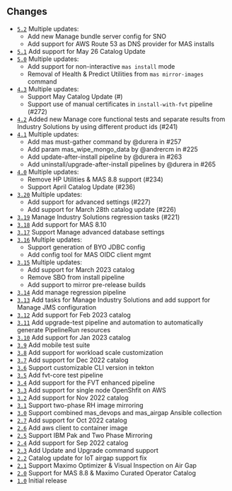 ## Changes

- [`5.2`](https://github.com/ibm-mas/cli/releases/tag/5.2.0) Multiple updates:
    - Add new Manage bundle server config for SNO
    - Add support for AWS Route 53 as DNS provider for MAS installs
- [`5.1`](https://github.com/ibm-mas/cli/releases/tag/5.1.0) Add support for May 26 Catalog Update
- [`5.0`](https://github.com/ibm-mas/cli/releases/tag/5.0.0) Multiple updates:
    - Add support for non-interactive `mas install` mode
    - Removal of Health & Predict Utilities from `mas mirror-images` command
- [`4.3`](https://github.com/ibm-mas/cli/releases/tag/4.3.0) Multiple updates:
    - Support May Catalog Update (#)
    - Support use of manual certificates in `install-with-fvt` pipeline (#272)
- [`4.2`](https://github.com/ibm-mas/cli/releases/tag/4.2.0) Added new Manage core functional tests and separate results from Industry Solutions by using different product ids (#241)
- [`4.1`](https://github.com/ibm-mas/cli/releases/tag/4.1.0) Multiple updates:
    - Add mas must-gather command by @durera in #257
    - Add param mas_wipe_mongo_data by @andrercm in #225
    - Add update-after-install pipeline by @durera in #263
    - Add uninstall/upgrade-after-install pipelines by @durera in #265
- [`4.0`](https://github.com/ibm-mas/cli/releases/tag/4.0.0) Multiple updates:
    - Remove HP Utilities & MAS 8.8 support (#234)
    - Support April Catalog Update (#236)
- [`3.20`](https://github.com/ibm-mas/cli/releases/tag/3.20.0) Multiple updates:
     - Add support for advanced settings (#227)
     - Add support for March 28th catalog update (#226)
- [`3.19`](https://github.com/ibm-mas/cli/releases/tag/3.19.0) Manage Industry Solutions regression tasks (#221)
- [`3.18`](https://github.com/ibm-mas/cli/releases/tag/3.18.0) Add support for MAS 8.10
- [`3.17`](https://github.com/ibm-mas/cli/releases/tag/3.17.0) Support Manage advanced database settings
- [`3.16`](https://github.com/ibm-mas/cli/releases/tag/3.16.0) Multiple updates:
    - Support generation of BYO JDBC config
    - Add config tool for MAS OIDC client mgmt
- [`3.15`](https://github.com/ibm-mas/cli/releases/tag/3.15.0) Multiple updates:
    - Add support for March 2023 catalog
    - Remove SBO from install pipeline
    - Add support to mirror pre-release builds
- [`3.14`](https://github.com/ibm-mas/cli/releases/tag/3.14.0) Add manage regression pipeline
- [`3.13`](https://github.com/ibm-mas/cli/releases/tag/3.13.0) Add tasks for Manage Industry Solutions and add support for Manage JMS configuration
- [`3.12`](https://github.com/ibm-mas/cli/releases/tag/3.12.0) Add support for Feb 2023 catalog
- [`3.11`](https://github.com/ibm-mas/cli/releases/tag/3.11.0) Add upgrade-test pipeline and automation to automatically generate PipelineRun resources
- [`3.10`](https://github.com/ibm-mas/cli/releases/tag/3.10.0) Add support for Jan 2023 catalog
- [`3.9`](https://github.com/ibm-mas/cli/releases/tag/3.9.0) Add mobile test suite
- [`3.8`](https://github.com/ibm-mas/cli/releases/tag/3.8.0) Add support for workload scale customization
- [`3.7`](https://github.com/ibm-mas/cli/releases/tag/3.7.0) Add support for Dec 2022 catalog
- [`3.6`](https://github.com/ibm-mas/cli/releases/tag/3.6.0) Support customizable CLI version in tekton
- [`3.5`](https://github.com/ibm-mas/cli/releases/tag/3.5.0) Add fvt-core test pipeline
- [`3.4`](https://github.com/ibm-mas/cli/releases/tag/3.4.0) Add support for the FVT enhanced pipeline
- [`3.3`](https://github.com/ibm-mas/cli/releases/tag/3.3.0) Add support for single node OpenShfit on AWS
- [`3.2`](https://github.com/ibm-mas/cli/releases/tag/3.2.0) Add support for Nov 2022 catalog
- [`3.1`](https://github.com/ibm-mas/cli/releases/tag/3.1.0) Support two-phase RH image mirroring
- [`3.0`](https://github.com/ibm-mas/cli/releases/tag/3.0.0) Support combined mas_devops and mas_airgap Ansible collection
- [`2.7`](https://github.com/ibm-mas/cli/releases/tag/2.7.0) Add support for Oct 2022 catalog
- [`2.6`](https://github.com/ibm-mas/cli/releases/tag/2.6.0) Add aws client to container image
- [`2.5`](https://github.com/ibm-mas/cli/releases/tag/2.5.0) Support IBM Pak and Two Phase Mirroring
- [`2.4`](https://github.com/ibm-mas/cli/releases/tag/2.4.0) Add support for Sep 2022 catalog
- [`2.3`](https://github.com/ibm-mas/cli/releases/tag/2.3.0) Add Update and Upgrade command support
- [`2.2`](https://github.com/ibm-mas/cli/releases/tag/2.2.0) Catalog update for IoT airgap support fix
- [`2.1`](https://github.com/ibm-mas/cli/releases/tag/2.1.0) Support Maximo Optimizer & Visual Inspection on Air Gap
- [`2.0`](https://github.com/ibm-mas/cli/releases/tag/2.0.0) Support for MAS 8.8 & Maximo Curated Operator Catalog
- [`1.0`](https://github.com/ibm-mas/cli/releases/tag/1.0.0) Initial release
